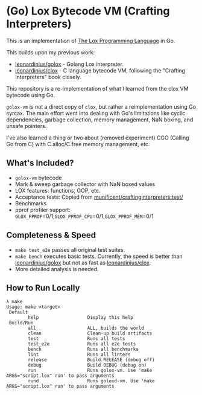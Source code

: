# (Go) Lox Bytecode VM (Crafting Interpreters)

This is an implementation of [The Lox Programming Language](https://www.craftinginterpreters.com/the-lox-language.html) in Go.

This builds upon my previous work:

- [leonardinius/golox](https://github.com/leonardinius/golox) - Golang Lox interpreter.
- [leonardinius/clox](https://github.com/leonardinius/clox) - C language bytecode VM, following the "Crafting Interpreters" book closely.

This repository is a re-implementation of what I learned from the clox VM bytecode using Go.

`golox-vm` is not a direct copy of `clox`, but rather a reimplementation using Go syntax. The main effort went into dealing with Go's limitations like cyclic dependencies, garbage collection, memory management, NaN boxing, and unsafe pointers.

I've also learned a thing or two about (removed experiment) CGO (Calling Go from C) with C.alloc/C.free memory management, etc.

## What's Included?

* `golox-vm` bytecode
* Mark & sweep garbage collector with NaN boxed values
* LOX features: functions, OOP, etc.
* Acceptance tests: Copied from [munificent/craftinginterpreters:test/](https://github.com/munificent/craftinginterpreters/tree/master/test)
* Benchmarks
* pprof profiler support: `GLOX_PPROF`=0/1,`GLOX_PPROF_CPU`=0/1,`GLOX_PPROF_MEM`=0/1

## Completeness & Speed

* `make test_e2e` passes all original test suites.
* `make bench` executes basic tests. Currently, the speed is better than [leonardinius/golox](https://github.com/leonardinius/golox) but not as fast as [leonardinius/clox](https://github.com/leonardinius/clox).
* More detailed analysis is needed.

## How to Run Locally

```terminal
λ make 
Usage: make <target>
 Default
        help                  Display this help
 Build/Run
        all                   ALL, builds the world
        clean                 Clean-up build artifacts
        test                  Runs all tests
        test_e2e              Runs all e2e tests
        bench                 Runs all benchmarks
        lint                  Runs all linters
        release               Build RELEASE (debug off)
        debug                 Build DEBUG (debug on)
        run                   Runs golox-vm. Use 'make ARGS="script.lox" run' to pass arguments
        rund                  Runs goloxd-vm. Use 'make ARGS="script.lox" run' to pass arguments
```
